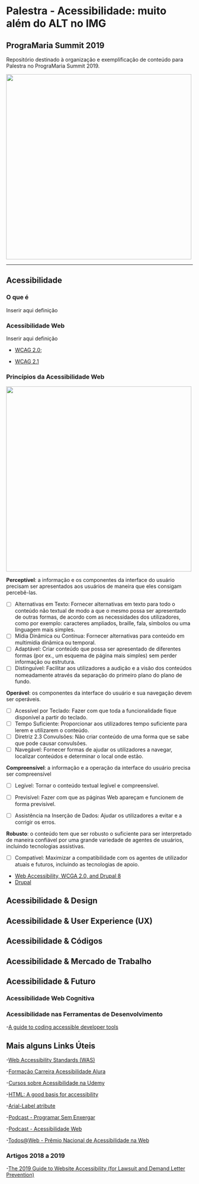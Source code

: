 # Palestra - Acessibilidade: muito além do ALT no IMG
## PrograMaria Summit 2019

Repositório destinado à organização e exemplificação de conteúdo para Palestra no PrograMaria Summit 2019.

<img src="https://i.pinimg.com/originals/db/f5/5b/dbf55b84a1c9f6e635b567ba7327a269.jpg" height="500" width="500">

---

## Acessibilidade

### O que é
Inserir aqui definição

### Acessibilidade Web
Inserir aqui definição
- [WCAG 2.0](https://www.w3.org/Translations/WCAG20-pt-PT/);

- [WCAG 2.1](https://www.w3.org/TR/WCAG21/)

### Princípios da Acessibilidade Web

<img src="https://devvly.com/files/2019-04/wcga-principles.png" height="500" width="500">

**Perceptível**: a informação e os componentes da interface do usuário precisam ser apresentados aos usuários de maneira que eles consigam percebê-las.
  - [ ] Alternativas em Texto: Fornecer alternativas em texto para todo o conteúdo não textual de modo a que o mesmo possa ser apresentado de outras formas, de acordo com as necessidades dos utilizadores, como por exemplo: caracteres ampliados, braille, fala, símbolos ou uma linguagem mais simples.
  - [ ] Mídia Dinâmica ou Contínua: Fornecer alternativas para conteúdo em multimídia dinâmica ou temporal.
  - [ ] Adaptável: Criar conteúdo que possa ser apresentado de diferentes formas (por ex., um esquema de página mais simples) sem perder informação ou estrutura.
  -[ ] Distinguível: Facilitar aos utilizadores a audição e a visão dos conteúdos nomeadamente através da separação do primeiro plano do plano de fundo.

**Operável**: os componentes da interface do usuário e sua navegação devem ser operáveis.

  - [ ] Acessível por Teclado: Fazer com que toda a funcionalidade fique disponível a partir do teclado.
  - [ ] Tempo Suficiente: Proporcionar aos utilizadores tempo suficiente para lerem e utilizarem o conteúdo.
  - [ ] Diretriz 2.3 Convulsões: Não criar conteúdo de uma forma que se sabe que pode causar convulsões.
  - [ ] Navegável: Fornecer formas de ajudar os utilizadores a navegar, localizar conteúdos e determinar o local onde estão.

**Compreensível**: a informação e a operação da interface do usuário precisa ser compreensível

  - [ ] Legível: Tornar o conteúdo textual legível e compreensível.
  - [ ] Previsível: Fazer com que as páginas Web apareçam e funcionem de forma previsível.
  - [ ] Assistência na Inserção de Dados: Ajudar os utilizadores a evitar e a corrigir os erros.


**Robusto**: o conteúdo tem que ser robusto o suficiente para ser interpretado de maneira confiável por uma grande variedade de agentes de usuários, incluindo tecnologias assistivas.

  - [ ] Compatível: Maximizar a compatibilidade com os agentes de utilizador atuais e futuros, incluindo as tecnologias de apoio.


- [Web Accessibility, WCGA 2.0, and Drupal 8](https://devvly.com/entry/web-accessibility-wcga-2-0-and-drupal-8)
- [Drupal](https://www.drupal.org/try-drupal)


## Acessibilidade & Design



## Acessibilidade & User Experience (UX)



## Acessibilidade & Códigos



## Acessibilidade & Mercado de Trabalho



## Acessibilidade & Futuro



### Acessibilidade Web Cognitiva



### Acessibilidade nas Ferramentas de Desenvolvimento

-[A guide to coding accessible developer tools](https://increment.com/development/a-guide-to-coding-accessible-developer-tools/)

## Mais alguns Links Úteis

-[Web Accessibility Standards (WAS)](https://accessible.org/was/)

-[Formação Carreira Acessibilidade Alura](https://cursos.alura.com.br/formacao-acessibilidade-web)

-[Cursos sobre Acessibilidade na Udemy](https://hipsters.tech/acessibilidade-web-hipsters-21/)

-[HTML: A good basis for accessibility](https://developer.mozilla.org/en-US/docs/Learn/Accessibility/HTML)

-[Arial-Label atribute](https://developer.mozilla.org/en-US/docs/Web/Accessibility/ARIA/ARIA_Techniques/Using_the_aria-label_attribute)

-[Podcast - Programar Sem Enxergar](https://hipsters.tech/programar-sem-enxergar-hipsters-82/)

-[Podcast - Acessibilidade Web](https://hipsters.tech/acessibilidade-web-hipsters-21/)

-[Todos@Web - Prêmio Nacional de Acessibilidade na Web](http://premio.ceweb.br/index.htm)

### Artigos 2018 a 2019

-[The 2019 Guide to Website Accessibility (for Lawsuit and Demand Letter Prevention)](https://medium.com/@krisrivenburgh/the-2019-guide-to-website-accessibility-for-lawsuit-and-demand-letter-prevention-40ff0fba5051)
